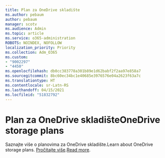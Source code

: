 ```yaml
---
title: Plan za OneDrive skladište
ms.author: pebaum
author: pebaum
manager: scotv
ms.audience: Admin
ms.topic: article
ms.service: o365-administration
ROBOTS: NOINDEX, NOFOLLOW
localization_priority: Priority
ms.collection: Adm_O365
ms.custom:
- "9002297"
- "4450"
ms.openlocfilehash: db0cc383778a301b89e1d62babf2f2aa97e858a7
ms.sourcegitcommit: 8bc60ec34bc1e40685e3976576e04a2623f63a7c
ms.translationtype: HT
ms.contentlocale: sr-Latn-RS
ms.lasthandoff: 04/15/2021
ms.locfileid: "51832792"
---
```

# <a name="onedrive-storage-plans"></a><span data-ttu-id="4dd37-102">Plan za OneDrive skladište</span><span class="sxs-lookup"><span data-stu-id="4dd37-102">OneDrive storage plans</span></span>

<span data-ttu-id="4dd37-103">Saznajte više o planovima za OneDrive skladište.</span><span class="sxs-lookup"><span data-stu-id="4dd37-103">Learn about OneDrive storage plans.</span></span> <span data-ttu-id="4dd37-104">[Pročitajte više](https://support.office.com/article/OneDrive-storage-plan-and-billing-questions-989fce19-ade6-4e2f-81fb-941eabefee28).</span><span class="sxs-lookup"><span data-stu-id="4dd37-104">[Read more](https://support.office.com/article/OneDrive-storage-plan-and-billing-questions-989fce19-ade6-4e2f-81fb-941eabefee28).</span></span>
